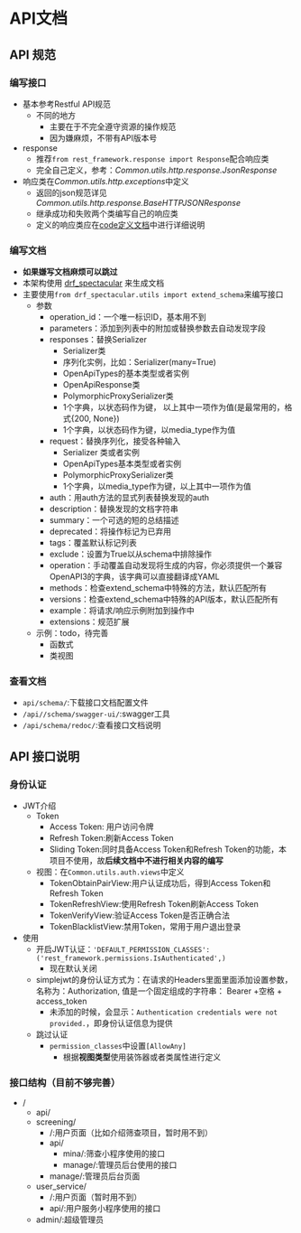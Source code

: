# API文档

## API 规范

### 编写接口

- 基本参考Restful API规范
    - 不同的地方
        - 主要在于不完全遵守资源的操作规范
        - 因为嫌麻烦，不带有API版本号
- response
    - 推荐`from rest_framework.response import Response`配合响应类
    - 完全自己定义，参考：*Common.utils.http.response.JsonResponse*
- 响应类在*Common.utils.http.exceptions*中定义
    - 返回的json规范详见*Common.utils.http.response.BaseHTTPJSONResponse*
    - 继承成功和失败两个类编写自己的响应类
    - 定义的响应类应在[code定义文档](code.md)中进行详细说明

### 编写文档

- **如果嫌写文档麻烦可以跳过**
- 本架构使用 [drf_spectacular](https://github.com/tfranzel/drf-spectacular) 来生成文档
- 主要使用`from drf_spectacular.utils import extend_schema`来编写接口
    - 参数
        - operation_id：⼀个唯⼀标识ID，基本⽤不到
        - parameters：添加到列表中的附加或替换参数去⾃动发现字段
        - responses：替换Serializer
            - Serializer类
            - 序列化实例，⽐如：Serializer(many=True)
            - OpenApiTypes的基本类型或者实例
            - OpenApiResponse类
            - PolymorphicProxySerializer类
            - 1个字典，以状态码作为键， 以上其中⼀项作为值(是最常⽤的，格式{200, None})
            - 1个字典，以状态码作为键，以media_type作为值
        - request：替换序列化，接受各种输⼊
            - Serializer 类或者实例
            - OpenApiTypes基本类型或者实例
            - PolymorphicProxySerializer类
            - 1个字典，以media_type作为键，以上其中⼀项作为值
        - auth：⽤auth⽅法的显式列表替换发现的auth
        - description：替换发现的⽂档字符串
        - summary：⼀个可选的短的总结描述
        - deprecated：将操作标记为已弃⽤
        - tags：覆盖默认标记列表
        - exclude：设置为True以从schema中排除操作
        - operation：⼿动覆盖⾃动发现将⽣成的内容，你必须提供⼀个兼容OpenAPI3的字典，该字典可以直接翻译成YAML
        - methods：检查extend_schema中特殊的⽅法，默认匹配所有
        - versions：检查extend_schema中特殊的API版本，默认匹配所有
        - example：将请求/响应⽰例附加到操作中
        - extensions：规范扩展
    - 示例：todo，待完善
        - 函数式
        - 类视图

### 查看文档

- `api/schema/`:下载接口文档配置文件
- `/api//schema/swagger-ui/`:swagger工具
- `/api/schema/redoc/`:查看接口文档说明

## API 接口说明

### 身份认证

- JWT介绍
    - Token
        - Access Token: 用户访问令牌
        - Refresh Token:刷新Access Token
        - Sliding Token:同时具备Access Token和Refresh Token的功能，本项目不使用，故**后续文档中不进行相关内容的编写**
    - 视图：在`Common.utils.auth.views`中定义
        - TokenObtainPairView:用户认证成功后，得到Access Token和Refresh Token
        - TokenRefreshView:使用Refresh Token刷新Access Token
        - TokenVerifyView:验证Access Token是否正确合法
        - TokenBlacklistView:禁用Token，常用于用户退出登录
- 使用
    - 开启JWT认证：`'DEFAULT_PERMISSION_CLASSES': ('rest_framework.permissions.IsAuthenticated',)`
        - 现在默认关闭
    - simplejwt的身份认证方式为：在请求的Headers里面里面添加设置参数，名称为：Authorization, 值是一个固定组成的字符串： Bearer +空格 + access_token
        - 未添加的时候，会显示：`Authentication credentials were not provided.`，即身份认证信息为提供
    - 跳过认证
        - `permission_classes`中设置`[AllowAny]`
            - 根据**视图类型**使用装饰器或者类属性进行定义

### 接口结构（目前不够完善）

- /
    - api/
    - screening/
        - /:用户页面（比如介绍筛查项目，暂时用不到）
        - api/
          - mina/:筛查小程序使用的接口
          - manage/:管理员后台使用的接口
        - manage/:管理员后台页面
    - user_service/
        - /:用户页面（暂时用不到）
        - api/:用户服务小程序使用的接口
    - admin/:超级管理员